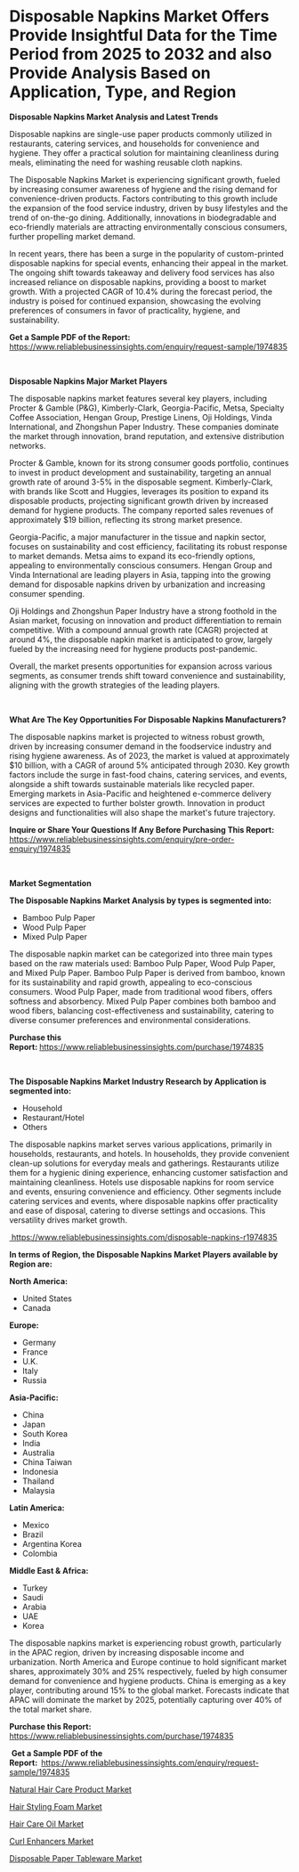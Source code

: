 <p><h1>Disposable Napkins Market Offers Provide Insightful Data for the Time Period from 2025 to 2032 and also Provide Analysis Based on Application, Type, and Region</h1></p><p><strong>Disposable Napkins Market Analysis and Latest Trends</strong></p>
<p><p>Disposable napkins are single-use paper products commonly utilized in restaurants, catering services, and households for convenience and hygiene. They offer a practical solution for maintaining cleanliness during meals, eliminating the need for washing reusable cloth napkins. </p><p>The Disposable Napkins Market is experiencing significant growth, fueled by increasing consumer awareness of hygiene and the rising demand for convenience-driven products. Factors contributing to this growth include the expansion of the food service industry, driven by busy lifestyles and the trend of on-the-go dining. Additionally, innovations in biodegradable and eco-friendly materials are attracting environmentally conscious consumers, further propelling market demand.</p><p>In recent years, there has been a surge in the popularity of custom-printed disposable napkins for special events, enhancing their appeal in the market. The ongoing shift towards takeaway and delivery food services has also increased reliance on disposable napkins, providing a boost to market growth. With a projected CAGR of 10.4% during the forecast period, the industry is poised for continued expansion, showcasing the evolving preferences of consumers in favor of practicality, hygiene, and sustainability.</p></p>
<p><strong>Get a Sample PDF of the Report:&nbsp;</strong> <a href="https://www.reliablebusinessinsights.com/enquiry/request-sample/1974835?utm_campaign=60&utm_medium=2&utm_source=Github&utm_content=ia&utm_term=08022025&utm_id=disposable-napkins">https://www.reliablebusinessinsights.com/enquiry/request-sample/1974835</a></p>
<p>&nbsp;</p>
<p><strong>Disposable Napkins Major Market Players</strong></p>
<p><p>The disposable napkins market features several key players, including Procter & Gamble (P&G), Kimberly-Clark, Georgia-Pacific, Metsa, Specialty Coffee Association, Hengan Group, Prestige Linens, Oji Holdings, Vinda International, and Zhongshun Paper Industry. These companies dominate the market through innovation, brand reputation, and extensive distribution networks.</p><p>Procter & Gamble, known for its strong consumer goods portfolio, continues to invest in product development and sustainability, targeting an annual growth rate of around 3-5% in the disposable segment. Kimberly-Clark, with brands like Scott and Huggies, leverages its position to expand its disposable products, projecting significant growth driven by increased demand for hygiene products. The company reported sales revenues of approximately $19 billion, reflecting its strong market presence.</p><p>Georgia-Pacific, a major manufacturer in the tissue and napkin sector, focuses on sustainability and cost efficiency, facilitating its robust response to market demands. Metsa aims to expand its eco-friendly options, appealing to environmentally conscious consumers. Hengan Group and Vinda International are leading players in Asia, tapping into the growing demand for disposable napkins driven by urbanization and increasing consumer spending.</p><p>Oji Holdings and Zhongshun Paper Industry have a strong foothold in the Asian market, focusing on innovation and product differentiation to remain competitive. With a compound annual growth rate (CAGR) projected at around 4%, the disposable napkin market is anticipated to grow, largely fueled by the increasing need for hygiene products post-pandemic.</p><p>Overall, the market presents opportunities for expansion across various segments, as consumer trends shift toward convenience and sustainability, aligning with the growth strategies of the leading players.</p></p>
<p>&nbsp;</p>
<p><strong>What Are The Key Opportunities For Disposable Napkins Manufacturers?</strong></p>
<p><p>The disposable napkins market is projected to witness robust growth, driven by increasing consumer demand in the foodservice industry and rising hygiene awareness. As of 2023, the market is valued at approximately $10 billion, with a CAGR of around 5% anticipated through 2030. Key growth factors include the surge in fast-food chains, catering services, and events, alongside a shift towards sustainable materials like recycled paper. Emerging markets in Asia-Pacific and heightened e-commerce delivery services are expected to further bolster growth. Innovation in product designs and functionalities will also shape the market's future trajectory.</p></p>
<p><strong>Inquire or Share Your Questions If Any Before Purchasing This Report:</strong> <a href="https://www.reliablebusinessinsights.com/enquiry/pre-order-enquiry/1974835?utm_campaign=60&utm_medium=2&utm_source=Github&utm_content=ia&utm_term=08022025&utm_id=disposable-napkins">https://www.reliablebusinessinsights.com/enquiry/pre-order-enquiry/1974835</a></p>
<p>&nbsp;</p>
<p><strong>Market Segmentation</strong></p>
<p><strong>The Disposable Napkins Market Analysis by types is segmented into:</strong></p>
<p><ul><li>Bamboo Pulp Paper</li><li>Wood Pulp Paper</li><li>Mixed Pulp Paper</li></ul></p>
<p><p>The disposable napkin market can be categorized into three main types based on the raw materials used: Bamboo Pulp Paper, Wood Pulp Paper, and Mixed Pulp Paper. Bamboo Pulp Paper is derived from bamboo, known for its sustainability and rapid growth, appealing to eco-conscious consumers. Wood Pulp Paper, made from traditional wood fibers, offers softness and absorbency. Mixed Pulp Paper combines both bamboo and wood fibers, balancing cost-effectiveness and sustainability, catering to diverse consumer preferences and environmental considerations.</p></p>
<p><strong>Purchase this Report:&nbsp;</strong><a href="https://www.reliablebusinessinsights.com/purchase/1974835?utm_campaign=60&utm_medium=2&utm_source=Github&utm_content=ia&utm_term=08022025&utm_id=disposable-napkins">https://www.reliablebusinessinsights.com/purchase/1974835</a></p>
<p>&nbsp;</p>
<p><strong>The Disposable Napkins Market Industry Research by Application is segmented into:</strong></p>
<p><ul><li>Household</li><li>Restaurant/Hotel</li><li>Others</li></ul></p>
<p><p>The disposable napkins market serves various applications, primarily in households, restaurants, and hotels. In households, they provide convenient clean-up solutions for everyday meals and gatherings. Restaurants utilize them for a hygienic dining experience, enhancing customer satisfaction and maintaining cleanliness. Hotels use disposable napkins for room service and events, ensuring convenience and efficiency. Other segments include catering services and events, where disposable napkins offer practicality and ease of disposal, catering to diverse settings and occasions. This versatility drives market growth.</p></p>
<p><a href="https://www.reliablebusinessinsights.com/disposable-napkins-r1974835?utm_campaign=60&utm_medium=2&utm_source=Github&utm_content=ia&utm_term=08022025&utm_id=disposable-napkins">&nbsp;https://www.reliablebusinessinsights.com/disposable-napkins-r1974835</a></p>
<p><strong>In terms of Region, the Disposable Napkins Market Players available by Region are:</strong></p>
<p>
    <p> <strong> North America: </strong>
        <ul>
            <li>United States</li>
            <li>Canada</li>
        </ul>
        </p> 
    <p> <strong> Europe: </strong>
        <ul>
            <li>Germany</li>
            <li>France</li>
            <li>U.K.</li>
            <li>Italy</li>
            <li>Russia</li>
        </ul>
        </p> 
    <p> <strong> Asia-Pacific: </strong>
        <ul>
            <li>China</li>
            <li>Japan</li>
            <li>South Korea</li>
            <li>India</li>
            <li>Australia</li>
            <li>China Taiwan</li>
            <li>Indonesia</li>
            <li>Thailand</li>
            <li>Malaysia</li>
        </ul>
        </p> 
    <p> <strong> Latin America: </strong>
        <ul>
            <li>Mexico</li>
            <li>Brazil</li>
            <li>Argentina Korea</li>
            <li>Colombia</li>
        </ul>
        </p> 
    <p> <strong> Middle East & Africa: </strong>
        <ul>
            <li>Turkey</li>
            <li>Saudi</li>
            <li>Arabia</li>
            <li>UAE</li>
            <li>Korea</li>
        </ul>
    </p>
    </p>
<p><p>The disposable napkins market is experiencing robust growth, particularly in the APAC region, driven by increasing disposable income and urbanization. North America and Europe continue to hold significant market shares, approximately 30% and 25% respectively, fueled by high consumer demand for convenience and hygiene products. China is emerging as a key player, contributing around 15% to the global market. Forecasts indicate that APAC will dominate the market by 2025, potentially capturing over 40% of the total market share.</p></p>
<p><strong>Purchase this Report: </strong><a href="https://www.reliablebusinessinsights.com/purchase/1974835?utm_campaign=60&utm_medium=2&utm_source=Github&utm_content=ia&utm_term=08022025&utm_id=disposable-napkins">https://www.reliablebusinessinsights.com/purchase/1974835</a></p>
<p>&nbsp;<strong>Get a Sample PDF of the Report:&nbsp;&nbsp;</strong><a href="https://www.reliablebusinessinsights.com/enquiry/request-sample/1974835?utm_campaign=60&utm_medium=2&utm_source=Github&utm_content=ia&utm_term=08022025&utm_id=disposable-napkins">https://www.reliablebusinessinsights.com/enquiry/request-sample/1974835</a></p>
<p><strong></strong></p>
<p><p><a href="https://github.com/awalinfucci/Market-Research-Report-List-1/blob/main/natural-hair-care-product-market.md?utm_campaign=60&utm_medium=2&utm_source=Github&utm_content=ia&utm_term=08022025&utm_id=disposable-napkins">Natural Hair Care Product Market</a></p><p><a href="https://github.com/tjoensfibich/Market-Research-Report-List-1/blob/main/hair-styling-foam-market.md?utm_campaign=60&utm_medium=2&utm_source=Github&utm_content=ia&utm_term=08022025&utm_id=disposable-napkins">Hair Styling Foam Market</a></p><p><a href="https://github.com/rebheelder/Market-Research-Report-List-1/blob/main/hair-care-oil-market.md?utm_campaign=60&utm_medium=2&utm_source=Github&utm_content=ia&utm_term=08022025&utm_id=disposable-napkins">Hair Care Oil Market</a></p><p><a href="https://github.com/iceknahomi/Market-Research-Report-List-1/blob/main/curl-enhancers-market.md?utm_campaign=60&utm_medium=2&utm_source=Github&utm_content=ia&utm_term=08022025&utm_id=disposable-napkins">Curl Enhancers Market</a></p><p><a href="https://github.com/bezdanteniz/Market-Research-Report-List-1/blob/main/disposable-paper-tableware-market.md?utm_campaign=60&utm_medium=2&utm_source=Github&utm_content=ia&utm_term=08022025&utm_id=disposable-napkins">Disposable Paper Tableware Market</a></p></p>